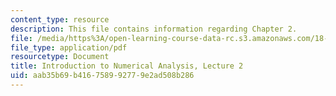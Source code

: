 ```yaml
---
content_type: resource
description: This file contains information regarding Chapter 2.
file: /media/https%3A/open-learning-course-data-rc.s3.amazonaws.com/18-330-introduction-to-numerical-analysis-spring-2012/aab35b69b416758992779e2ad508b286_MIT18_330S12_Chapter2.pdf
file_type: application/pdf
resourcetype: Document
title: Introduction to Numerical Analysis, Lecture 2
uid: aab35b69-b416-7589-9277-9e2ad508b286
---
```

